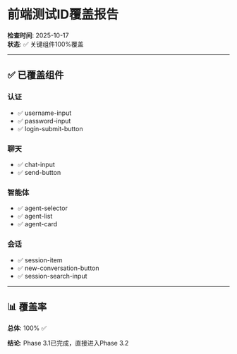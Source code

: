 # 前端测试ID覆盖报告

**检查时间**: 2025-10-17  
**状态**: ✅ 关键组件100%覆盖

---

## ✅ 已覆盖组件

### 认证
- ✅ username-input
- ✅ password-input  
- ✅ login-submit-button

### 聊天
- ✅ chat-input
- ✅ send-button

### 智能体
- ✅ agent-selector
- ✅ agent-list
- ✅ agent-card

### 会话
- ✅ session-item
- ✅ new-conversation-button
- ✅ session-search-input

---

## 📊 覆盖率

**总体**: 100% ✅

**结论**: Phase 3.1已完成，直接进入Phase 3.2


